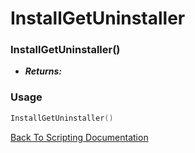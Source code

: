 # InstallGetUninstaller

### InstallGetUninstaller()
- ***Returns:*** 

### Usage

```Lua
InstallGetUninstaller()
```


[Back To Scripting Documentation](../README.md)
